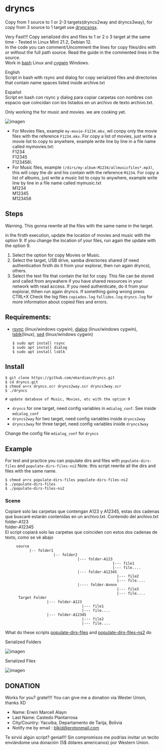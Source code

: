 # dryncs
Copy from 1 source to 1 or 2-3 targets(dryncs2way and dryncs3way), for copy from 3 source to 1 target use [dryncsnsx](https://github.com/ekardian/dryncsnsx).

Very Fast!!! Copy serialized dirs and files to 1 or 2 o 3 target at the same time - Tested in Linux Mint 21.2, Debian 12.\
In the code you can comment/Uncomment the lines for copy files/dirs with or without the full path source. Read the guide in the commented lines in the source.\
Work in [bash](https://www.gnu.org/software/bash/) Linux and [cygwin](https://cygwin.com/) Windows.


English\
Script in bash with rsync and dialog for copy serialized files and directories that contain name spaces listed inside archive.txt

Español\
Script en bash con rsync y dialog para copiar carpetas con nombres con espacio que coincidan con los listados en un archivo de texto archivo.txt.

Only working the for music and movies. we are cooking yet.

![imagen](https://github.com/ekardian/dryncs/assets/6296036/06476fd4-ede7-4c2c-abee-23b1990565b0)

- For Movies files, example `my-movie-F1234.mkv`, wil conpy only the movie files with the reference `F1234.mkv`.
  For copy a list of movies, just write a movie list to copy to anywhere, example write line by line in a file name called mymovies.txt:\
  F1234\
  F12345\
  F123456\
- For Music files, example `(/dirs/my-album-M1234/allmusicfiles*.mp3)`, this will copy the dir and his contain with the reference `M1234`.
  For copy a list of albums,  just write a music list to copy to anywhere, example write line by line in a file name called mymusic.txt\
  M1234\
  M12345\
  M123456

## Steps
Warning. This gonna rewrite all the files with the same name in the target.

in the firsth execution, update the location of movies and music with the option 9. If you change the location of your files, run again the update with the option 9.

1. Select the option for copy Movies or Music.
2. Select the target, USB drive, samba directories shared (if need authentication firsth do it from your explorar, then run again dryncs), others.
3. Select the text file that contain the list for copy. This file can be stored and called from anywahere if you have shared resources in your network with read access. If you need authenticate, do it from your explorar, thhen run again dryncs.
If something going wrong press CTRL+X
Check the log files `copiados.log` `fallidos.log` `dryncs.log` for more information about copied files and errors.

## Requirements:
  - [rsync](https://rsync.samba.org/) (linux/windows cygwin), [dialog](https://linux.die.net/man/1/dialog) (linux/windows cygwin), [lsblk](https://www.geeksforgeeks.org/lsblk-command-in-linux-with-examples/)(linux), [sed](https://www.gnu.org/software/sed/manual/sed.html) (linux/windows cygwin)
    ````
    $ sudo apt install rsync
    $ sudo apt install dialog
    $ sudo apt install lsblk
    
    ````
## Install
````
$ git clone https://github.com/ekardian/dryncs.git
$ cd dryncs.git
$ chmod a+rx dryncs.scr dryncs2way.scr dryncs3way.scr
$ ./dryncs

# update database of Music, Movies, etc with the option 9
````
 - `dryncs` for one target, need config variables in `mdialog_conf`. See inside `mdialog_conf`
 - `dryncs2way` for two target, need config variables inside `dryncs2way`
 - `dryncs3way` for three target, need config variables inside `dryncs3way`

Change the config file `mdialog_conf` for `dryncs`

## Example
For test and practice you can populate dirs and files with `populate-dirs-files` and `populate-dirs-files-ns2`
Note. this script rewrite all the dirs and files with the same name.
````
$ chmod a+rx populate-dirs-files populate-dirs-files-ns2
$ ./populate-dirs-files
$ ./populate-dirs-files-ns2
````

### Scene
Copiaré solo las carpetas que contengan A123 y A12345, estas dos cadenas que buscaré estarán contenidas en un archivo.txt.
  Contenido del archivo.txt\
    folder-A123\
    folder-A12345\
  El script copiará solo las carpetas que coinciden con estos dos cadenas de texto, como se vé abajo
  
````  
     source
           |-- folder1
                      |-- folder2  
                                 |--- folder-A123
                                                 |--- file1
                                                 |--- file....
                                 |--- folder-A12345
                                                   |--- file2
                                                   |--- file....
                                 |---- folder-Annnn
                                                   |--- file3
                                                   |--- file....
      Target Folder
                   |--- folder-A123
                                   |--- file1
                                   |--- file....
                   |--- folder-A12345
                                   |--- file2
                                   |--- file....
````                 
What do these scripts [populate-dirs-files](populate-dirs-files) and [populate-dirs-files-ns2](populate-dirs-files-ns2) do

Serialized Folders

![imagen](https://github.com/ekardian/dryncs/assets/6296036/2057ba43-383c-409f-9930-c9bc9e7c2e7b)

Serialized Files

![imagen](https://github.com/ekardian/dryncs/assets/6296036/854cd0b7-5860-44f1-8ca3-44cdfd7b81ed)


DONATION
--------
Works for you? grate!!!! You can give me a donation via Wester Union, thanks XD

- Name: Erwin Marcell Alayn
- Last Name: Castedo Plantarrosa
- City/Country: Yacuiba, Departamento de Tarija, Bolivia
- Notify me by email : blkid@protonmail.com

Te sirvió algún script? genial!!!  Sin compromisos me podrías invitar un tecito enviándome una donación (5$ dólares americanos) por Western Union.
